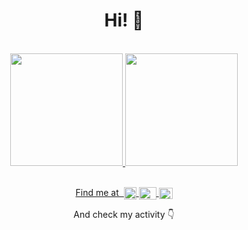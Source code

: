 <h1 align="center">Hi! &#128075;</h1>
<br>

<div align="center">
  <a href="https://github.com/RGarrido03">
  <img height="180em" src="https://github-readme-stats.vercel.app/api?username=RGarrido03&show_icons=true&theme=dracula&include_all_commits=true&count_private=true"/>
  <img height="180em" src="https://github-readme-stats.vercel.app/api/top-langs/?username=RGarrido03&layout=compact&langs_count=7&theme=dracula"/>
</div>
  
<div align="center">
  <br>
  
  Find me at&nbsp;
  <a href="https://www.instagram.com/rubentgarrido">
    <img align="center" alt="Instagram" height="20" width="20" src="https://upload.wikimedia.org/wikipedia/commons/9/95/Instagram_logo_2022.svg">
  </a>
  <a href="https://www.twitter.com/rubentgarrido03">
    <img align="center" alt="Twitter" height="20" width="28" src="https://upload.wikimedia.org/wikipedia/commons/4/4f/Twitter-logo.svg">
  </a>
  <a href="https://www.discord.com/users/607925437456187392">
    <img align="center" alt="Discord" height="18" width="22" src="https://assets-global.website-files.com/6257adef93867e50d84d30e2/636e0a69f118df70ad7828d4_icon_clyde_blurple_RGB.svg">
  </a>
  
  And check my activity &#128071;
</div>
